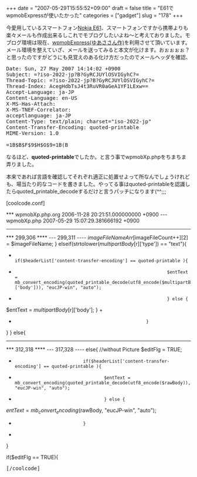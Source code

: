 +++
date = "2007-05-29T15:55:52+09:00"
draft = false
title = "E61でwpmobExpressが使いたかった"
categories = ["gadget"]
slug = "178"
+++

今愛用しているスマートフォン<a href="http://www.nokia.co.jp/phones/e61/">Nokia E61</a>、スマートフォンですから携帯よりも楽々メールも作成出来るしこれでモブログしたいよね〜と考えておりました。モブログ環境は現在、<a href="http://unp.under.jp/?p=1645">wpmobExpress(ゆあささん作)</a>を利用させて頂いています。メール環境を整えていざ、メールを送ってみると本文が化けます。おぉぉぉぉ？と思ったのですがどうにも見覚えのある化け方だったのでメールヘッダを確認、
<pre>Date: Sun, 27 May 2007 14:14:02 +0900
Subject: =?iso-2022-jp?B?GyRCJUYlOSVIGyhC?=
Thread-Topic: =?iso-2022-jp?B?GyRCJUYlOSVIGyhC?=
Thread-Index: AcegHdbTsJ4t3RuVR0aGeA1YF1LExw==
Accept-Language: ja-JP
Content-Language: en-US
X-MS-Has-Attach:
X-MS-TNEF-Correlator:
acceptlanguage: ja-JP
Content-Type: text/plain; charset="iso-2022-jp"
Content-Transfer-Encoding: quoted-printable
MIME-Version: 1.0

=1B$B$F$9$H$G$9=1B(B</pre>
なるほど、<strong>quoted-printable</strong>でしたか。と言う事でwpmobXp.phpをちまちま弄りました。

本来であれば言語を確認してそれぞれ適正に処置せよって所なんでしょうけれども、場当たり的なコードを書きました。やってる事はquoted-printableを認識したらquoted_printable_decodeするだけと言うパッチになります(^^;;;

[coolcode.conf]

*** wpmobXp.php.org     2006-11-28 20:21:51.000000000 +0900
--- wpmobXp.php 2007-05-29 15:07:29.381666192 +0900
***************
*** 299,306 ****
--- 299,311 ----
$imageFileNameArr[$imageFileCount++][2] = $imageFileName;
}
elseif(strtolower($multipartBody[$r]['type']) == "text"){
+                                                       if($headerList['content-transfer-encoding'] == quoted-printable ){
+                                                               $entText = mb_convert_encoding(quoted_printable_decode(utf8_encode($multipartBody[$r]['body'])), "eucJP-win", "auto");
+                                                               } else {
$entText = $multipartBody[$r]['body'];
}
+
+                                                       }
}
}
else{
***************
*** 312,318 ****
--- 317,328 ----
else{
//without Picture
$editFlg = TRUE;
+                               if($headerList['content-transfer-encoding'] == quoted-printable ){
+                                       $entText = mb_convert_encoding(quoted_printable_decode(utf8_encode($rawBody)), "eucJP-win", "auto");
+                                       } else {
$entText = mb_convert_encoding($rawBody, "eucJP-win", "auto");
+                               }
+
}

if($editFlg == TRUE){
<pre>[/coolcode]
 
</pre>
